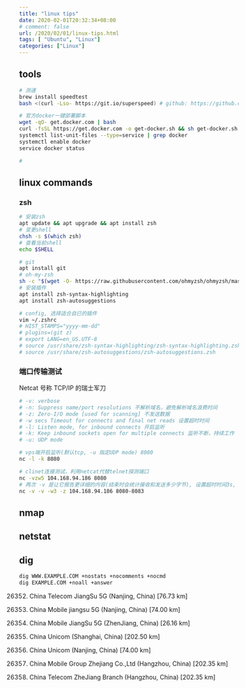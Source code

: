 ```yaml
---
title: "linux tips"
date: 2020-02-01T20:32:34+08:00
# comment: false
url: /2020/02/01/linux-tips.html
tags: [ "Ubuntu", "Linux"]
categories: ["Linux"]
---
```


## tools
```sh
# 测速 
brew install speedtest 
bash <(curl -Lso- https://git.io/superspeed) # github: https://github.com/ernisn/superspeed

# 官方docker一键部署脚本
wget -qO- get.docker.com | bash
curl -fsSL https://get.docker.com -o get-docker.sh && sh get-docker.sh
systemctl list-unit-files --type=service | grep docker
systemctl enable docker
service docker status

# 


```
## linux commands

### zsh
```sh
# 安装zsh
apt update && apt upgrade && apt install zsh
# 变更shell
chsh -s $(which zsh)
# 查看当前shell
echo $SHELL

# git
apt install git
# oh-my-zsh
sh -c "$(wget -O- https://raw.githubusercontent.com/ohmyzsh/ohmyzsh/master/tools/install.sh)"
# 安装插件
apt install zsh-syntax-highlighting
apt install zsh-autosuggestions

# config, 选择适合自已的插件
vim ~/.zshrc
# HIST_STAMPS="yyyy-mm-dd"
# plugins=(git z)
# export LANG=en_US.UTF-8
# source /usr/share/zsh-syntax-highlighting/zsh-syntax-highlighting.zsh
# source /usr/share/zsh-autosuggestions/zsh-autosuggestions.zsh
```
### 端口传输测试
Netcat 号称 TCP/IP 的瑞士军刀
```sh
# -v: verbose
# -n: Suppress name/port resolutions 不解析域名，避免解析域名浪费时间
# -z: Zero-I/O mode [used for scanning] 不发送数据
# -w secs Timeout for connects and final net reads 设置超时时间
# -l: Listen mode, for inbound connects 开启监听
# -k: Keep inbound sockets open for multiple connects 监听不断，持续工作
# -u: UDP mode

# vps端开启监听(默认tcp, -u 指定UDP mode) 8080
nc -l -k 8080

# clinet连接测试，利用netcat代替telnet探测端口
nc -vzw5 104.168.94.186 8080
# 两次 -v 是让它报告更详细的内容(结束时会统计接收和发送多少字节), 设置超时时间3s, 探测端口范围 8080-8083
nc -v -v -w3 -z 104.168.94.186 8080-8083

```

## nmap
## netstat
## dig
```sh
dig WWW.EXAMPLE.COM +nostats +nocomments +nocmd
dig EXAMPLE.COM +noall +answer
```



26352) China Telecom JiangSu 5G (Nanjing, China) [76.73 km]
27249) China Mobile jiangsu 5G (Nanjing, China) [74.00 km]
17320) China Mobile JiangSu 5G (ZhenJiang, China) [26.16 km]

21005) China Unicom (Shanghai, China) [202.50 km]
13704) China Unicom (Nanjing, China) [74.00 km]

4647) China Mobile Group Zhejiang Co.,Ltd (Hangzhou, China) [202.35 km]
7509) China Telecom ZheJiang Branch (Hangzhou, China) [202.35 km]
